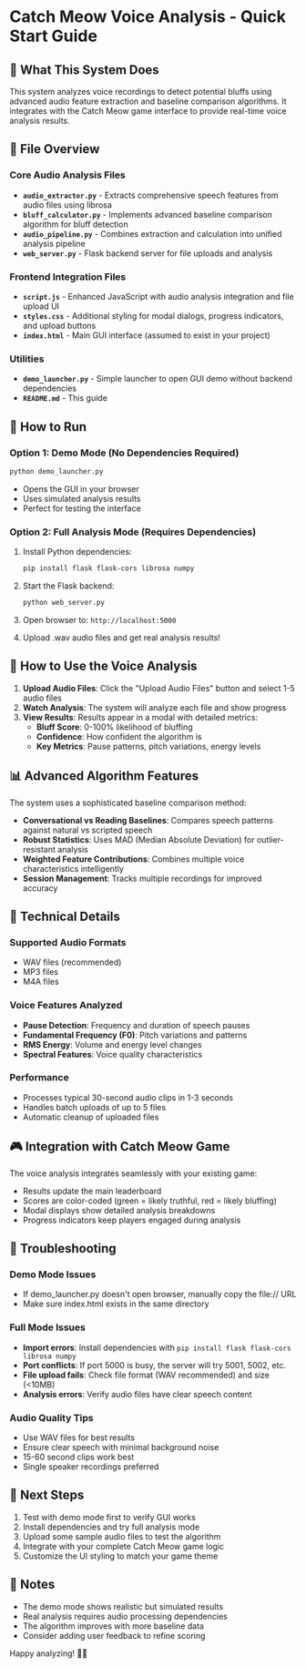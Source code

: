 # Catch Meow Voice Analysis - Quick Start Guide

## 🎯 What This System Does

This system analyzes voice recordings to detect potential bluffs using advanced audio feature extraction and baseline comparison algorithms. It integrates with the Catch Meow game interface to provide real-time voice analysis results.

## 📁 File Overview

### Core Audio Analysis Files
- **`audio_extractor.py`** - Extracts comprehensive speech features from audio files using librosa
- **`bluff_calculator.py`** - Implements advanced baseline comparison algorithm for bluff detection  
- **`audio_pipeline.py`** - Combines extraction and calculation into unified analysis pipeline
- **`web_server.py`** - Flask backend server for file uploads and analysis

### Frontend Integration Files
- **`script.js`** - Enhanced JavaScript with audio analysis integration and file upload UI
- **`styles.css`** - Additional styling for modal dialogs, progress indicators, and upload buttons
- **`index.html`** - Main GUI interface (assumed to exist in your project)

### Utilities
- **`demo_launcher.py`** - Simple launcher to open GUI demo without backend dependencies
- **`README.md`** - This guide

## 🚀 How to Run

### Option 1: Demo Mode (No Dependencies Required)
```bash
python demo_launcher.py
```
- Opens the GUI in your browser
- Uses simulated analysis results
- Perfect for testing the interface

### Option 2: Full Analysis Mode (Requires Dependencies)
1. Install Python dependencies:
   ```bash
   pip install flask flask-cors librosa numpy
   ```

2. Start the Flask backend:
   ```bash
   python web_server.py
   ```

3. Open browser to: `http://localhost:5000`

4. Upload .wav audio files and get real analysis results!

## 🎤 How to Use the Voice Analysis

1. **Upload Audio Files**: Click the "Upload Audio Files" button and select 1-5 audio files
2. **Watch Analysis**: The system will analyze each file and show progress
3. **View Results**: Results appear in a modal with detailed metrics:
   - **Bluff Score**: 0-100% likelihood of bluffing
   - **Confidence**: How confident the algorithm is
   - **Key Metrics**: Pause patterns, pitch variations, energy levels

## 📊 Advanced Algorithm Features

The system uses a sophisticated baseline comparison method:
- **Conversational vs Reading Baselines**: Compares speech patterns against natural vs scripted speech
- **Robust Statistics**: Uses MAD (Median Absolute Deviation) for outlier-resistant analysis
- **Weighted Feature Contributions**: Combines multiple voice characteristics intelligently
- **Session Management**: Tracks multiple recordings for improved accuracy

## 🔧 Technical Details

### Supported Audio Formats
- WAV files (recommended)
- MP3 files 
- M4A files

### Voice Features Analyzed
- **Pause Detection**: Frequency and duration of speech pauses
- **Fundamental Frequency (F0)**: Pitch variations and patterns
- **RMS Energy**: Volume and energy level changes
- **Spectral Features**: Voice quality characteristics

### Performance
- Processes typical 30-second audio clips in 1-3 seconds
- Handles batch uploads of up to 5 files
- Automatic cleanup of uploaded files

## 🎮 Integration with Catch Meow Game

The voice analysis integrates seamlessly with your existing game:
- Results update the main leaderboard
- Scores are color-coded (green = likely truthful, red = likely bluffing)
- Modal displays show detailed analysis breakdowns
- Progress indicators keep players engaged during analysis

## 🐛 Troubleshooting

### Demo Mode Issues
- If demo_launcher.py doesn't open browser, manually copy the file:// URL
- Make sure index.html exists in the same directory

### Full Mode Issues
- **Import errors**: Install dependencies with `pip install flask flask-cors librosa numpy`
- **Port conflicts**: If port 5000 is busy, the server will try 5001, 5002, etc.
- **File upload fails**: Check file format (WAV recommended) and size (<10MB)
- **Analysis errors**: Verify audio files have clear speech content

### Audio Quality Tips
- Use WAV files for best results
- Ensure clear speech with minimal background noise
- 15-60 second clips work best
- Single speaker recordings preferred

## 🎯 Next Steps

1. Test with demo mode first to verify GUI works
2. Install dependencies and try full analysis mode
3. Upload some sample audio files to test the algorithm
4. Integrate with your complete Catch Meow game logic
5. Customize the UI styling to match your game theme

## 📝 Notes

- The demo mode shows realistic but simulated results
- Real analysis requires audio processing dependencies
- The algorithm improves with more baseline data
- Consider adding user feedback to refine scoring

Happy analyzing! 🎤✨
